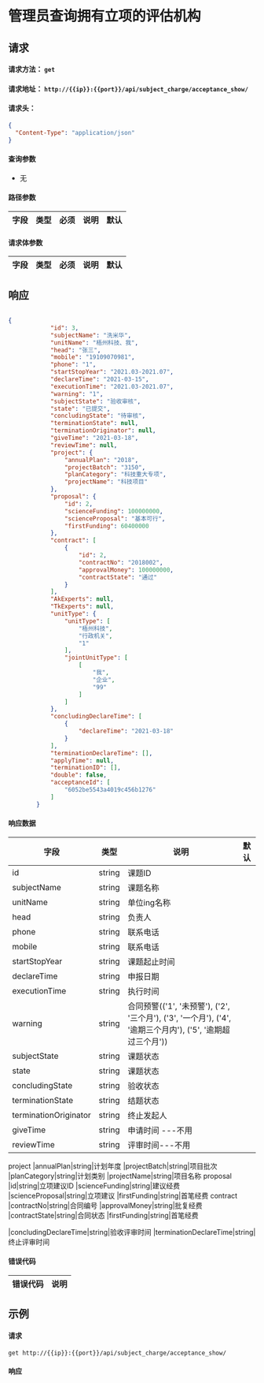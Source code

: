 # 管理员查询拥有立项的评估机构

## 请求

#### 请求方法： `get`

#### 请求地址： `http://{{ip}}:{{port}}/api/subject_charge/acceptance_show/`

#### 请求头：

```json
{
  "Content-Type": "application/json"
}
```

#### 查询参数

* 无

#### 路径参数

| 字段               | 类型   | 必须 | 说明                           | 默认 |
| ------------------ | ------ | ---- | ------------------------------ | ---- |

#### 请求体参数

| 字段               | 类型   | 必须 | 说明                           | 默认 |
| ------------------ | ------ | ---- | ------------------------------ | ---- |



## 响应
```json

{
			"id": 3,
			"subjectName": "洗米华",
			"unitName": "梧州科技、我",
			"head": "张三",
			"mobile": "19109070981",
			"phone": "1",
			"startStopYear": "2021.03-2021.07",
			"declareTime": "2021-03-15",
			"executionTime": "2021.03-2021.07",
			"warning": "1",
			"subjectState": "验收审核",
			"state": "已提交",
			"concludingState": "待审核",
			"terminationState": null,
			"terminationOriginator": null,
			"giveTime": "2021-03-18",
			"reviewTime": null,
			"project": {
				"annualPlan": "2018",
				"projectBatch": "3150",
				"planCategory": "科技重大专项",
				"projectName": "科技项目"
			},
			"proposal": {
				"id": 2,
				"scienceFunding": 100000000,
				"scienceProposal": "基本可行",
				"firstFunding": 60400000
			},
			"contract": [
				{
					"id": 2,
					"contractNo": "2018002",
					"approvalMoney": 100000000,
					"contractState": "通过"
				}
			],
			"AkExperts": null,
			"TkExperts": null,
			"unitType": {
				"unitType": [
					"梧州科技",
					"行政机关",
					"1"
				],
				"jointUnitType": [
					[
						"我",
						"企业",
						"99"
					]
				]
			},
			"concludingDeclareTime": [
				{
					"declareTime": "2021-03-18"
				}
			],
			"terminationDeclareTime": [],
			"applyTime": null,
			"terminationID": [],
			"double": false,
			"acceptanceId": [
				"6052be5543a4019c456b1276"
			]
		}


```


#### 响应数据


| 字段               | 类型   |  说明                           | 默认 |
| ------------------ | ------ | ------------------------------ | ---- |
|id|string|课题ID
|subjectName|string|课题名称
|unitName|string|单位ing名称
|head|string|负责人
|phone|string|联系电话
|mobile|string|联系电话
|startStopYear|string|课题起止时间
|declareTime|string|申报日期
|executionTime|string|执行时间
|warning|string|合同预警(('1', '未预警'), ('2', '三个月'), ('3', '一个月'), ('4', '逾期三个月内'), ('5', '逾期超过三个月'))
|subjectState|string|课题状态
|state|string|课题状态
|concludingState|string|验收状态
|terminationState|string|结题状态
|terminationOriginator|string|终止发起人
|giveTime|string|申请时间 ---不用
|reviewTime|string|评审时间---不用
project
|annualPlan|string|计划年度
|projectBatch|string|项目批次
|planCategory|string|计划类别
|projectName|string|项目名称
proposal
|id|string|立项建议ID
|scienceFunding|string|建议经费
|scienceProposal|string|立项建议
|firstFunding|string|首笔经费
contract
|contractNo|string|合同编号
|approvalMoney|string|批复经费
|contractState|string|合同状态
|firstFunding|string|首笔经费

|concludingDeclareTime|string|验收评审时间
|terminationDeclareTime|string|终止评审时间


#### 错误代码

| 错误代码 | 说明             |
| -------- | ---------------- |


## 示例

#### 请求

`get http://{{ip}}:{{port}}/api/subject_charge/acceptance_show/`


#### 响应

```json


```

